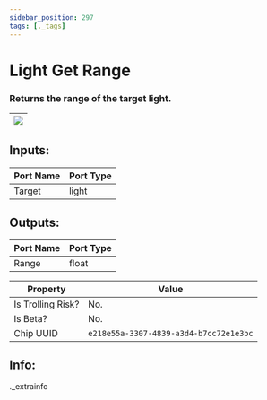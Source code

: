 ```yaml
---
sidebar_position: 297
tags: [._tags]
---
```


# Light Get Range


### Returns the range of the target light.

| ![](https://images-ext-2.discordapp.net/external/MPmIaQzlEPmgGWlgi-WxBBXt0Bjv_zWPkg1y1f_sy3s/https/www.recroomcircuits.com/image/circuit/absolute-value?width=206&height=108) |
|-----|

## Inputs:
| Port Name | Port Type |
|-----------|-----------|
| Target | light |

## Outputs:
| Port Name | Port Type |
|-----------|-----------|
| Range | float | 

| Property  | Value |
|-------------------|-----------|
| Is Trolling Risk? | No. |
| Is Beta? | No. |
| Chip UUID | `e218e55a-3307-4839-a3d4-b7cc72e1e3bc` |

## Info:
._extrainfo